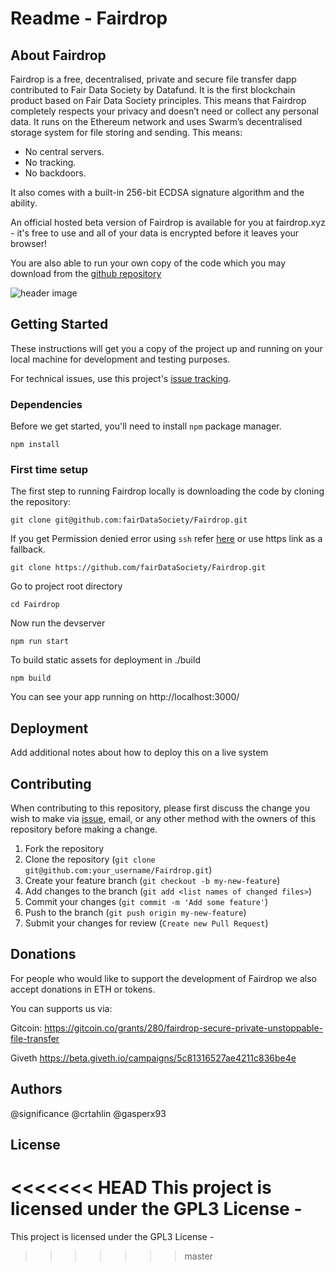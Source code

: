 # Readme - Fairdrop

## About Fairdrop
Fairdrop is a free, decentralised, private and secure file transfer dapp contributed to Fair Data Society by Datafund. It is the first blockchain product based on Fair Data Society principles. This means that Fairdrop completely respects your privacy and doesn’t need or collect any personal data. It runs on the Ethereum network and uses Swarm’s decentralised storage system for file storing and sending. This means:

* No central servers.
* No tracking.
* No backdoors.

It also comes with a built-in 256-bit ECDSA signature algorithm and the ability.

An official hosted beta version of Fairdrop is available for you at fairdrop.xyz - it's free to use and all of your data is encrypted before it leaves your browser!

You are also able to run your own copy of the code which you may download from the [github repository](http://github.com/fairDataSociety/Fairdrop)

![header image](https://raw.github.com/fairdatasociety/fairdrop/master/fairdrop.gif)

## Getting Started

These instructions will get you a copy of the project up and running on your local machine for  development and testing purposes.


For technical issues, use this project's [issue tracking](https://github.com/fairDataSociety/Fairdrop/issues).


### Dependencies

Before we get started, you'll need to install `npm` package manager. 


```
npm install
```



### First time setup

The first step to running Fairdrop locally is downloading the code by cloning the repository:


```
git clone git@github.com:fairDataSociety/Fairdrop.git
```

If you get Permission denied error using `ssh` refer [here](https://help.github.com/en/github/authenticating-to-github/error-permission-denied-publickey) or use https link as a fallback.

```
git clone https://github.com/fairDataSociety/Fairdrop.git
```
Go to project root directory
```
cd Fairdrop
```

Now run the devserver

```
npm run start
```

To build static assets for deployment in ./build
```
npm build
```


You can see your app running on http://localhost:3000/


## Deployment

Add additional notes about how to deploy this on a live system

## Contributing

When contributing to this repository, please first discuss the change you wish to make via [issue](https://github.com/fairDataSociety/Fairdrop/issues), email, or any other method with the owners of this repository before making a change.

1. Fork the repository
1. Clone the repository (`git clone git@github.com:your_username/Fairdrop.git`)
2. Create your feature branch (`git checkout -b my-new-feature`)
3. Add changes to the branch (`git add <list names of changed files>`)
4. Commit your changes (`git commit -m 'Add some feature'`)
5. Push to the branch (`git push origin my-new-feature`)
6. Submit your changes for review (`Create new Pull Request`)

## Donations
For people who would like to support the development of Fairdrop we also accept donations in ETH or tokens.

You can supports us via:

Gitcoin: 
https://gitcoin.co/grants/280/fairdrop-secure-private-unstoppable-file-transfer

Giveth
https://beta.giveth.io/campaigns/5c81316527ae4211c836be4e


## Authors

@significance
@crtahlin
@gasperx93

## License

<<<<<<< HEAD
This project is licensed under the GPL3 License -
=======
This project is licensed under the GPL3 License - 
>>>>>>> master
